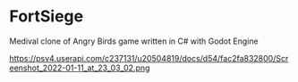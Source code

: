 # FortSiege
Medival clone of Angry Birds game written in C# with Godot Engine

<img>https://psv4.userapi.com/c237131/u20504819/docs/d54/fac2fa832800/Screenshot_2022-01-11_at_23_03_02.png</img>
